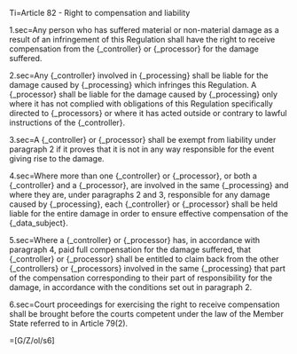 Ti=Article 82 - Right to compensation and liability

1.sec=Any person who has suffered material or non-material damage as a result of an infringement of this Regulation shall have the right to receive compensation from the {_controller} or {_processor} for the damage suffered.

2.sec=Any {_controller} involved in {_processing} shall be liable for the damage caused by {_processing} which infringes this Regulation. A {_processor} shall be liable for the damage caused by {_processing} only where it has not complied with obligations of this Regulation specifically directed to {_processors} or where it has acted outside or contrary to lawful instructions of the {_controller}.

3.sec=A {_controller} or {_processor} shall be exempt from liability under paragraph 2 if it proves that it is not in any way responsible for the event giving rise to the damage.

4.sec=Where more than one {_controller} or {_processor}, or both a {_controller} and a {_processor}, are involved in the same {_processing} and where they are, under paragraphs 2 and 3, responsible for any damage caused by {_processing}, each {_controller} or {_processor} shall be held liable for the entire damage in order to ensure effective compensation of the {_data_subject}.

5.sec=Where a {_controller} or {_processor} has, in accordance with paragraph 4, paid full compensation for the damage suffered, that {_controller} or {_processor} shall be entitled to claim back from the other {_controllers} or {_processors} involved in the same {_processing} that part of the compensation corresponding to their part of responsibility for the damage, in accordance with the conditions set out in paragraph 2.

6.sec=Court proceedings for exercising the right to receive compensation shall be brought before the courts competent under the law of the Member State referred to in Article 79(2).

=[G/Z/ol/s6]
